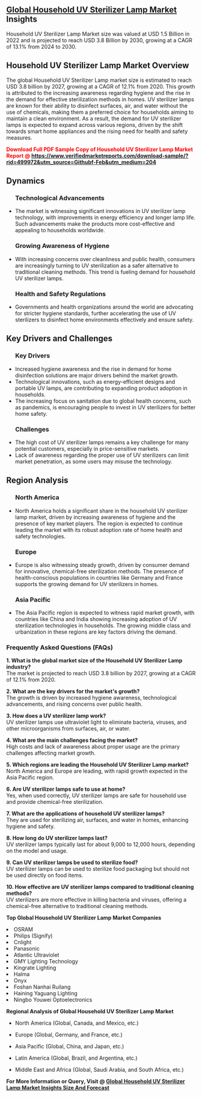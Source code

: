 <h2><a href="https://www.verifiedmarketreports.com/download-sample/?rid=499972&amp;utm_source=Githubf&amp;utm_medium=204" target="_blank">Global Household UV Sterilizer Lamp Market</a> Insights</h2><p>Household UV Sterilizer Lamp Market size was valued at USD 1.5 Billion in 2022 and is projected to reach USD 3.8 Billion by 2030, growing at a CAGR of 13.1% from 2024 to 2030.</p><p> <h2>Household UV Sterilizer Lamp Market Overview</h2> <p>The global Household UV Sterilizer Lamp market size is estimated to reach USD 3.8 billion by 2027, growing at a CAGR of 12.1% from 2020. This growth is attributed to the increasing awareness regarding hygiene and the rise in the demand for effective sterilization methods in homes. UV sterilizer lamps are known for their ability to disinfect surfaces, air, and water without the use of chemicals, making them a preferred choice for households aiming to maintain a clean environment. As a result, the demand for UV sterilizer lamps is expected to expand across various regions, driven by the shift towards smart home appliances and the rising need for health and safety measures.</p> <p><strong><p><span class=""><span style="color: #ff0000;"><strong>Download Full PDF Sample Copy of Household UV Sterilizer Lamp Market Report</strong> @ </span><a href="https://www.verifiedmarketreports.com/download-sample/?rid=499972&amp;utm_source=Githubf-Feb&amp;utm_medium=204" target="_blank">https://www.verifiedmarketreports.com/download-sample/?rid=499972&amp;utm_source=Githubf-Feb&amp;utm_medium=204</a></span></p></strong></p> <h2>Dynamics</h2> <ul> <h3>Technological Advancements</h3> <li>The market is witnessing significant innovations in UV sterilizer lamp technology, with improvements in energy efficiency and longer lamp life. Such advancements make the products more cost-effective and appealing to households worldwide.</li> <h3>Growing Awareness of Hygiene</h3> <li>With increasing concerns over cleanliness and public health, consumers are increasingly turning to UV sterilization as a safer alternative to traditional cleaning methods. This trend is fueling demand for household UV sterilizer lamps.</li> <h3>Health and Safety Regulations</h3> <li>Governments and health organizations around the world are advocating for stricter hygiene standards, further accelerating the use of UV sterilizers to disinfect home environments effectively and ensure safety.</li> </ul> <h2>Key Drivers and Challenges</h2> <ul> <h3>Key Drivers</h3> <li>Increased hygiene awareness and the rise in demand for home disinfection solutions are major drivers behind the market growth.</li> <li>Technological innovations, such as energy-efficient designs and portable UV lamps, are contributing to expanding product adoption in households.</li> <li>The increasing focus on sanitation due to global health concerns, such as pandemics, is encouraging people to invest in UV sterilizers for better home safety.</li> <h3>Challenges</h3> <li>The high cost of UV sterilizer lamps remains a key challenge for many potential customers, especially in price-sensitive markets.</li> <li>Lack of awareness regarding the proper use of UV sterilizers can limit market penetration, as some users may misuse the technology.</li> </ul> <h2>Region Analysis</h2> <ul> <h3>North America</h3> <li>North America holds a significant share in the household UV sterilizer lamp market, driven by increasing awareness of hygiene and the presence of key market players. The region is expected to continue leading the market with its robust adoption rate of home health and safety technologies.</li> <h3>Europe</h3> <li>Europe is also witnessing steady growth, driven by consumer demand for innovative, chemical-free sterilization methods. The presence of health-conscious populations in countries like Germany and France supports the growing demand for UV sterilizers in homes.</li> <h3>Asia Pacific</h3> <li>The Asia Pacific region is expected to witness rapid market growth, with countries like China and India showing increasing adoption of UV sterilization technologies in households. The growing middle class and urbanization in these regions are key factors driving the demand.</li> </ul> <h3>Frequently Asked Questions (FAQs)</h3> <p><strong>1. What is the global market size of the Household UV Sterilizer Lamp industry?</strong><br> The market is projected to reach USD 3.8 billion by 2027, growing at a CAGR of 12.1% from 2020.</p> <p><strong>2. What are the key drivers for the market's growth?</strong><br> The growth is driven by increased hygiene awareness, technological advancements, and rising concerns over public health.</p> <p><strong>3. How does a UV sterilizer lamp work?</strong><br> UV sterilizer lamps use ultraviolet light to eliminate bacteria, viruses, and other microorganisms from surfaces, air, or water.</p> <p><strong>4. What are the main challenges facing the market?</strong><br> High costs and lack of awareness about proper usage are the primary challenges affecting market growth.</p> <p><strong>5. Which regions are leading the Household UV Sterilizer Lamp market?</strong><br> North America and Europe are leading, with rapid growth expected in the Asia Pacific region.</p> <p><strong>6. Are UV sterilizer lamps safe to use at home?</strong><br> Yes, when used correctly, UV sterilizer lamps are safe for household use and provide chemical-free sterilization.</p> <p><strong>7. What are the applications of household UV sterilizer lamps?</strong><br> They are used for sterilizing air, surfaces, and water in homes, enhancing hygiene and safety.</p> <p><strong>8. How long do UV sterilizer lamps last?</strong><br> UV sterilizer lamps typically last for about 9,000 to 12,000 hours, depending on the model and usage.</p> <p><strong>9. Can UV sterilizer lamps be used to sterilize food?</strong><br> UV sterilizer lamps can be used to sterilize food packaging but should not be used directly on food items.</p> <p><strong>10. How effective are UV sterilizer lamps compared to traditional cleaning methods?</strong><br> UV sterilizers are more effective in killing bacteria and viruses, offering a chemical-free alternative to traditional cleaning methods.</p> </p><p><strong>Top Global Household UV Sterilizer Lamp Market Companies</strong></p><div data-test-id=""><p><li>OSRAM</li><li> Philips (Signify)</li><li> Cnlight</li><li> Panasonic</li><li> Atlantic Ultraviolet</li><li> GMY Lighting Technology</li><li> Kingrate Lighting</li><li> Halma</li><li> Onyx</li><li> Foshan Nanhai Ruilang</li><li> Haining Yaguang Lighting</li><li> Ningbo Youwei Optoelectronics</li></p><div><strong>Regional Analysis of&nbsp;Global Household UV Sterilizer Lamp Market</strong></div><ul><li dir="ltr"><p dir="ltr">North America&nbsp;(Global, Canada, and Mexico, etc.)</p></li><li dir="ltr"><p dir="ltr">Europe (Global, Germany, and France, etc.)</p></li><li dir="ltr"><p dir="ltr">Asia Pacific&nbsp;(Global, China, and Japan, etc.)</p></li><li dir="ltr"><p dir="ltr">Latin America&nbsp;(Global, Brazil, and Argentina, etc.)</p></li><li dir="ltr">Middle East and Africa&nbsp;(Global, Saudi Arabia, and South Africa, etc.)</li></ul><p><strong>For More Information or Query, Visit @&nbsp;</strong><strong><a href="https://www.verifiedmarketreports.com/product/household-uv-sterilizer-lamp-market/?utm_source=Githubf&amp;utm_medium=204" target="_blank">Global Household UV Sterilizer Lamp Market Insights Size And Forecast</a></strong></p></div>

